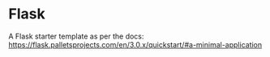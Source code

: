 # Flask

A Flask starter template as per the docs: https://flask.palletsprojects.com/en/3.0.x/quickstart/#a-minimal-application
